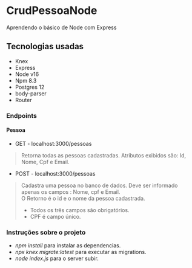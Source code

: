 # CrudPessoaNode
Aprendendo o básico de Node com Express
## Tecnologias usadas
- Knex
- Express
- Node v16
- Npm 8.3
- Postgres 12
- body-parser
- Router

### Endpoints
#### Pessoa
- GET - localhost:3000/pessoas
> Retorna todas as pessoas cadastradas. Atributos exibidos são: Id, Nome, Cpf e Email.
- POST - localhost:3000/pessoas
> Cadastra uma pessoa no banco de dados. Deve ser informado apenas os campos : Nome, cpf e Email.<br />
> O Retorno é o id e o nome da pessoa cadastrada.
> - Todos os três campos são obrigatórios.
> - CPF é campo único.

 ###  Instruções sobre o projeto
- _npm install_  para instalar as dependencias.
- _npx knex migrate:latest_ para executar as migrations.
- _node index.js_ para o server subir.